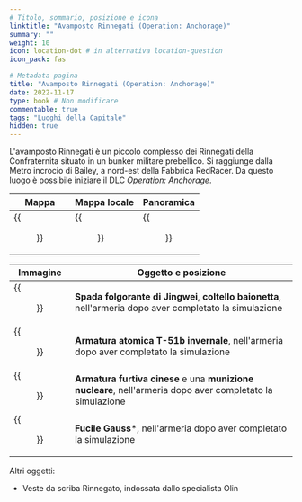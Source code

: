 ```yaml
---
# Titolo, sommario, posizione e icona
linktitle: "Avamposto Rinnegati (Operation: Anchorage)"
summary: ""
weight: 10
icon: location-dot # in alternativa location-question
icon_pack: fas

# Metadata pagina
title: "Avamposto Rinnegati (Operation: Anchorage)"
date: 2022-11-17
type: book # Non modificare
commentable: true
tags: "Luoghi della Capitale"
hidden: true
---
```



L'avamposto Rinnegati è un piccolo complesso dei Rinnegati della Confraternita situato in un bunker militare prebellico. Si raggiunge dalla Metro incrocio di Bailey, a nord-est della Fabbrica RedRacer. Da questo luogo è possibile iniziare il DLC *Operation: Anchorage*.

| Mappa                         | Mappa locale                  | Panoramica                |
| ----------------------------- | ----------------------------- | ------------------------- |
| {{<figure src="Outcast_Outpost_loc.webp">}} | {{<figure src="Outcast_Outpost_map.webp">}} | {{<figure src="Outcast_Outpost.webp">}} |

| Immagine                     | Oggetto e posizione                                                                                        |
| ---------------------------- | ---------------------------------------------------------------------------------------------------------- |
| {{<figure src="FO3_sealed_armory3.webp">}} | **Spada folgorante di Jingwei**, **coltello baionetta**, nell'armeria dopo aver completato la simulazione  |
| {{<figure src="FO3_sealed_armory5.webp">}} | **Armatura atomica T-51b invernale**, nell'armeria dopo aver completato la simulazione                     |
| {{<figure src="FO3_sealed_armory4.webp">}} | **Armatura furtiva cinese** e una **munizione nucleare**, nell'armeria dopo aver completato la simulazione |
| {{<figure src="FO3_sealed_armory2.webp">}} | **Fucile Gauss***, nell'armeria dopo aver completato la simulazione                                        |
 


Altri oggetti:
- Veste da scriba Rinnegato, indossata dallo specialista Olin
